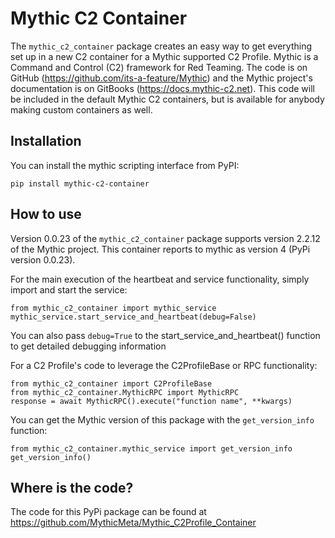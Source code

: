 # Mythic C2 Container

The `mythic_c2_container` package creates an easy way to get everything set up in a new C2 container for a Mythic supported C2 Profile. Mythic is a Command and Control (C2) framework for Red Teaming. The code is on GitHub (https://github.com/its-a-feature/Mythic) and the Mythic project's documentation is on GitBooks (https://docs.mythic-c2.net). This code will be included in the default Mythic C2 containers, but is available for anybody making custom containers as well.

## Installation

You can install the mythic scripting interface from PyPI:

```
pip install mythic-c2-container
```

## How to use

Version 0.0.23 of the `mythic_c2_container` package supports version 2.2.12 of the Mythic project. This container reports to mythic as version 4 (PyPi version 0.0.23).

For the main execution of the heartbeat and service functionality, simply import and start the service:
```
from mythic_c2_container import mythic_service
mythic_service.start_service_and_heartbeat(debug=False)
```
You can also pass `debug=True` to the start_service_and_heartbeat() function to get detailed debugging information

For a C2 Profile's code to leverage the C2ProfileBase or RPC functionality:
```
from mythic_c2_container import C2ProfileBase
from mythic_c2_container.MythicRPC import MythicRPC
response = await MythicRPC().execute("function name", **kwargs)
```

You can get the Mythic version of this package with the `get_version_info` function:

```
from mythic_c2_container.mythic_service import get_version_info
get_version_info()
```

## Where is the code?

The code for this PyPi package can be found at https://github.com/MythicMeta/Mythic_C2Profile_Container 

